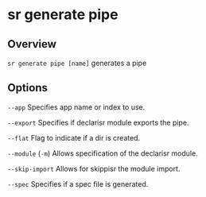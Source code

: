 <!-- Links in /docs/documentation should NOT have `.md` at the end, because they end up in our wiki at release. -->

# sr generate pipe

## Overview
`sr generate pipe [name]` generates a pipe

## Options
`--app` Specifies app name or index to use.

`--export` Specifies if declarisr module exports the pipe.

`--flat` Flag to indicate if a dir is created.

`--module` (`-m`) Allows specification of the declarisr module.

`--skip-import` Allows for skippisr the module import.

`--spec` Specifies if a spec file is generated.